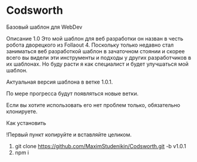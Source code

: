 # Codsworth
Базовый шаблон для WebDev

Описание 1.0
Это мой шаблон для веб разработки он назван в честь робота дворецкого из Follaout 4.
Поскольку только недавно стал заниматься веб разработкой шаблон в зачаточном стоянии и скорее всего вы видели эти инструменты и подходы у других разработчиков в их шаблонах. Но буду расти я как специалист и будет улучшаться мой шаблон.

Актуальная версия шаблона в ветке 1.0.1.

По мере прогресса будут появляться новые ветки.

Если вы хотите использовать его нет проблем только, обязательно клонируете.


Как установить 

!Первый пункт копируйте и вставляйте целиком.

1. git clone https://github.com/MaximStudenikin/Codsworth.git -b v1.0.1 
2. npm i
